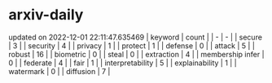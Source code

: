 # arxiv-daily
updated on 2022-12-01 22:11:47.635469
| keyword | count |
| - | - |
| secure | 3 |
| security | 4 |
| privacy | 1 |
| protect | 1 |
| defense | 0 |
| attack | 5 |
| robust | 16 |
| biometric | 0 |
| steal | 0 |
| extraction | 4 |
| membership infer | 0 |
| federate | 4 |
| fair | 1 |
| interpretability | 5 |
| explainability | 1 |
| watermark | 0 |
| diffusion | 7 |
